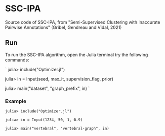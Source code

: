 # SSC-IPA
Source code of SSC-IPA, from "Semi-Supervised Clustering with Inaccurate Pairwise Annotations" (Gribel, Gendreau and Vidal, 2021)

## Run

To run the SSC-IPA algorithm, open the Julia terminal try the following commands:

`
julia> include("Optimizer.jl")

julia> in = Input(seed, max_it, supervision_flag, prior)

julia> main("dataset", "graph_prefix", in)
`

### Example

`julia> include("Optimizer.jl")`

`julia> in = Input(1234, 50, 1, 0.9)`

`julia> main("vertebral", "vertebral-graph", in)`
